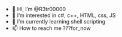 - 👋 Hi, I’m @R3tr00000
- 👀 I’m interested in c#, c++, HTML, css, JS
- 🌱 I’m currently learning shell scripting
- 📫 How to reach me ???for_now

<!---
R3tr00000/R3tr00000 is a ✨ special ✨ repository because its `README.md` (this file) appears on your GitHub profile.
You can click the Preview link to take a look at your changes.
--->
